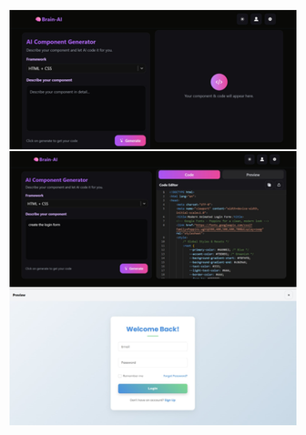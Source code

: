 




















![image-3](https://github.com/Pooja-Webdev-Maker/AI-Generator/blob/3bd07adc7c4249f2f7a5dec06efd2780f9ded776/image-3.jpg)
![image-1](https://github.com/Pooja-Webdev-Maker/AI-Generator/blob/f7c7f603117e0915b5f1121830b6f8da339f1784/image-1.jpg)
![image-2](https://github.com/Pooja-Webdev-Maker/AI-Generator/blob/dfc8bc9cde324baff585f08222908d902aef0cd3/image-2.jpg)

